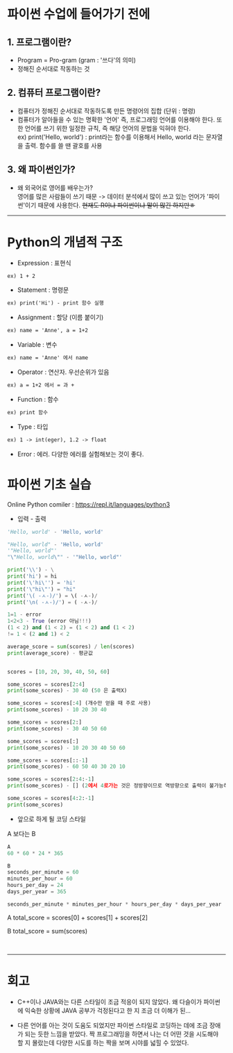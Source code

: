 # 파이썬 수업에 들어가기 전에

## 1. 프로그램이란?
* Program = Pro-gram (gram : '쓰다'의 의미)
* 정해진 순서대로 작동하는 것
## 2. 컴퓨터 프로그램이란?
* 컴퓨터가 정해진 순서대로 작동하도록 만든 명령어의 집합 (단위 : 명령)
* 컴퓨터가 알아들을 수 있는 명확한 '언어' 즉, 프로그래밍 언어를 이용해야 한다. 또한 언어를 쓰기 위한 일정한 규칙, 즉 해당 언어의 문법을 익혀야 한다. <br> ex) print('Hello, world') : print라는 함수를 이용해서 Hello, world 라는 문자열을 출력. 함수를 쓸 땐 괄호를 사용

## 3. 왜 파이썬인가?
* 왜 외국어로 영어를 배우는가? <br>
영어를 많은 사람들이 쓰기 때문 -> 데이터 분석에서 많이 쓰고 있는 언어가 '파이썬'이기 때문에 사용한다.
~~현재도 R이냐 파이썬이냐 말이 많긴 하지만ㅎ~~
<hr>

# Python의 개념적 구조

* Expression : 표현식
```txt 
ex) 1 + 2
```
* Statement : 명령문
```txt 
ex) print('Hi') - print 함수 실행
```
* Assignment : 할당 (이름 붙이기)
```txt
ex) name = 'Anne', a = 1+2
```
* Variable : 변수 
```txt
ex) name = 'Anne' 에서 name
```
* Operator : 연산자. 우선순위가 있음 
```txt
ex) a = 1+2 에서 = 과 + 
```
* Function : 함수 
```txt
ex) print 함수
```
* Type : 타입 
```txt
ex) 1 -> int(eger), 1.2 -> float
```
* Error : 에러. 다양한 에러를 실험해보는 것이 좋다.


# 파이썬 기초 실습
Online Python comiler : https://repl.it/languages/python3 

* 입력 - 출력 <br>
```python
'Hello, world' - 'Hello, world'

"Hello, world" - 'Hello, world'
'"Hello, world"'
"\"Hello, world\"" - '"Hello, world"'

print('\\') - \
print('hi') = hi
print('\'hi\'') = 'hi'
print('\"hi\"') = "hi"
print('\( -ㅅ-)/') = \( -ㅅ-)/
print('\n( -ㅅ-)/') = ( -ㅅ-)/

1=1 - error
1<2<3 - True (error 아님!!!)
(1 < 2) and (1 < 2) = (1 < 2) and (1 < 2)
!= 1 < (2 and 1) < 2

average_score = sum(scores) / len(scores)
print(average_score) - 평균값


scores = [10, 20, 30, 40, 50, 60]

some_scores = scores[2:4]
print(some_scores) - 30 40 (50 은 출력X)

some_scores = scores[:4] (개수만 얻을 때 주로 사용)
print(some_scores) - 10 20 30 40

some_scores = scores[2:]
print(some_scores) - 30 40 50 60

some_scores = scores[:]
print(some_scores) - 10 20 30 40 50 60

some_scores = scores[::-1]
print(some_scores) - 60 50 40 30 20 10 

some_scores = scores[2:4:-1]
print(some_scores) - [] (2에서 4로가는 것은 정방향이므로 역방향으로 출력이 불가능하여 아무것도 뜨지 않음)

some_scores = scores[4:2:-1]
print(some_scores)

```

* 앞으로 하게 될 코딩 스타일

A 보다는 B
```python
A
60 * 60 * 24 * 365 
```

```python
B
seconds_per_minute = 60
minutes_per_hour = 60
hours_per_day = 24
days_per_year = 365

seconds_per_minute * minutes_per_hour * hours_per_day * days_per_year
```

A
total_score = scores[0] + scores[1] + scores[2]

B
total_score = sum(scores)

<br>
<hr>

# 회고

* C++이나 JAVA와는 다른 스타일이 조금 적응이 되지 않았다. 왜 다슬이가 파이썬에 익숙한 상황에 JAVA 공부가 걱정된다고 한 지 조금 더 이해가 된...

* 다른 언어를 아는 것이 도움도 되었지만 파이썬 스타일로 코딩하는 데에 조금 장애가 되는 듯한 느낌을 받았다. 짝 프로그래밍을 하면서 나는 더 어떤 것을 시도해야 할 지 몰랐는데 다양한 시도를 하는 짝을 보며 시야를 넓힐 수 있었다. 